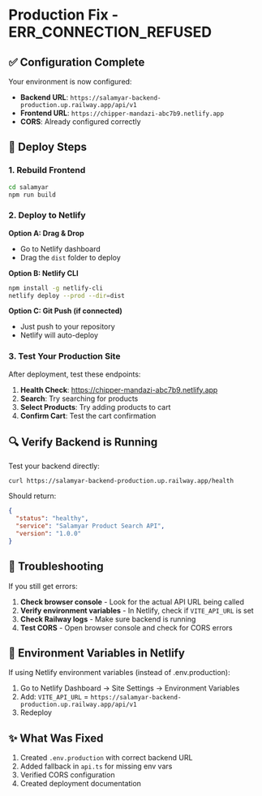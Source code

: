 # Production Fix - ERR_CONNECTION_REFUSED

## ✅ Configuration Complete

Your environment is now configured:

- **Backend URL**: `https://salamyar-backend-production.up.railway.app/api/v1`
- **Frontend URL**: `https://chipper-mandazi-abc7b9.netlify.app`
- **CORS**: Already configured correctly

## 🚀 Deploy Steps

### 1. Rebuild Frontend
```bash
cd salamyar
npm run build
```

### 2. Deploy to Netlify

**Option A: Drag & Drop**
- Go to Netlify dashboard
- Drag the `dist` folder to deploy

**Option B: Netlify CLI**
```bash
npm install -g netlify-cli
netlify deploy --prod --dir=dist
```

**Option C: Git Push (if connected)**
- Just push to your repository
- Netlify will auto-deploy

### 3. Test Your Production Site

After deployment, test these endpoints:

1. **Health Check**: https://chipper-mandazi-abc7b9.netlify.app
2. **Search**: Try searching for products
3. **Select Products**: Try adding products to cart
4. **Confirm Cart**: Test the cart confirmation

## 🔍 Verify Backend is Running

Test your backend directly:
```bash
curl https://salamyar-backend-production.up.railway.app/health
```

Should return:
```json
{
  "status": "healthy",
  "service": "Salamyar Product Search API",
  "version": "1.0.0"
}
```

## 🐛 Troubleshooting

If you still get errors:

1. **Check browser console** - Look for the actual API URL being called
2. **Verify environment variables** - In Netlify, check if `VITE_API_URL` is set
3. **Check Railway logs** - Make sure backend is running
4. **Test CORS** - Open browser console and check for CORS errors

## 📝 Environment Variables in Netlify

If using Netlify environment variables (instead of .env.production):

1. Go to Netlify Dashboard → Site Settings → Environment Variables
2. Add: `VITE_API_URL` = `https://salamyar-backend-production.up.railway.app/api/v1`
3. Redeploy

## ✨ What Was Fixed

1. Created `.env.production` with correct backend URL
2. Added fallback in `api.ts` for missing env vars
3. Verified CORS configuration
4. Created deployment documentation
